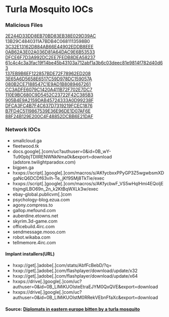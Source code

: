 # Turla Mosquito IOCs

### Malicious Files

[2E244D33DD8EB70BD83EB38E029D39AC](https://www.virustotal.com/en/file/2a61b4d0a7c5d7dc13f4f1dd5e0e3117036a86638dbafaec6ae96da507fb7624/analysis/)  
13B29C4840311A7BDB4C0681113598B0  
[3C32E13162D884AB66E44902EDDB8EEE](https://www.virustotal.com/en/file/e7fd14ca45818044690ca67f201cc8cfb916ccc941a105927fc4c932c72b425d/analysis/)  
[0AB62A3E02A036D81A64DAC9E6B53533](https://www.virustotal.com/en/file/f667680df596631fba58754c16c3041fae12ed6bf25d6068e6981ee68a6c9d0a/analysis/)  
[DFCE6F7D3A992DC2EE7FEDB8DEA58237](https://www.virustotal.com/en/file/26a1a42bc74e14887616f9d6048c17b1b4231466716a6426e7162426e1a08030/analysis/)  
[61c4c4c3a3fac19f14be45b43103a712abf1a3b6c03deec81e9814f782d40d63](https://www.virustotal.com/en/file/61c4c4c3a3fac19f14be45b43103a712abf1a3b6c03deec81e9814f782d40d63/analysis/)  
[137EB9B6EF122857BDE72F78962ED208](https://www.virustotal.com/en/file/05254971fe3e1ca448844f8cfcfb2b0de27e48abd45ea2a3df897074a419a3f4/analysis/)  
[3E65A6D5658E6517C59D978DC159057A](https://www.virustotal.com/en/file/fc9961e78890f044c5fc769f74d8440fcecf71e0f72b4d33ce470e920a4a24c3/analysis/)  
[080B2CE7188547C1E9AD1B8089467261](https://www.virustotal.com/en/file/68c6e9dea81f082601ae5afc41870cea3f71b22bfc19bcfbc61d84786e481cb4/analysis/)  
[CC3ADFE6079C1420A411B72F702E7DC7](https://www.virustotal.com/en/file/b295032919143f5b6b3c87ad22bcf8b55ecc9244aa9f6f88fc28f36f5aa2925e/analysis/)  
[110E9BC680C9D5452C23722F42C385B3](https://www.virustotal.com/en/file/244896995b6b83f11df944ccda41ed9f1f1d811ebf65d75fe4337fd692011886/analysis/)  
[905B4E9A2159DAB45724333A0D99238F](https://www.virustotal.com/en/file/5d0973324b5b9492ddf252b56a9df13c8953577bdb7450ed165abbe4bf6e72d8/analysis/)  
[DFCA3FC4B7F4C637D7319219FCEC1876](https://www.virustotal.com/en/file/b362b235539b762734a1833c7e6c366c1b46474f05dc17b3a631b3bff95a5eec/analysis/)  
[B7FD4C5119867539E36E96DE1D07AF6E](https://www.virustotal.com/en/file/b79cdf929d4a340bdd5f29b3aeccd3c65e39540d4529b64e50ebeacd9cdee5e9/analysis/)  
[88F24B129E200C4F48852DCBB6E21DAF](https://www.virustotal.com/en/file/443cd03b37fca8a5df1bbaa6320649b441ca50d1c1fcc4f5a7b94b95040c73d1/analysis/)  


### Network IOCs

* smallcloud.ga
* fleetwood.tk
* docs.google[.]com/uc?authuser=0&id=0B_wY-Tu90pbjTDllRENWNkNma0k&export=download (adstore.twilightparadox.com)
* bigpen.ga
* hxxps://script[.]google[.]com/macros/s/AKfycbxxPPyGP3Z5wgwbsmXDgaNcQ6DCDf63vih-Te_jKf9SMj8TkTie/exec
* hxxps://script[.]google[.]com/macros/s/AKfycbwF_VS5wHqlHmi4EQoljEtIsjmglLBO69n_2n_k2KtBqWXLk3w/exec
* ebay-global.publicvm[.]com
* psychology-blog.ezua.com
* agony.compress.to
* gallop.mefound.com
* auberdine.etowns.net
* skyrim.3d-game.com
* officebuild.4irc.com
* sendmessage.mooo.com
* robot.wikaba.com
* tellmemore.4irc.com 

#### Implant installers(URL)
* hxxp://get[.]adobe[.]com/stats/AbfFcBebD/?q=<base64-encoded data>
* hxxp://get[.]adobe[.]com/flashplayer/download/update/x32
* hxxp://get[.]adobe[.]com/flashplayer/download/update/x64
* hxxps://drive[.]google[.]com/uc?authuser=0&id=0B_LlMiKUOIsteEtraEJYM0QxQVE&export=download
* hxxps://drive[.]google[.]com/uc?authuser=0&id=0B_LlMiKUOIstM0RRekVEbnFfaXc&export=download

#### Source: [Diplomats in eastern europe bitten by a turla mosquito](https://www.welivesecurity.com/wp-content/uploads/2018/01/ESET_Turla_Mosquito.pdf)

